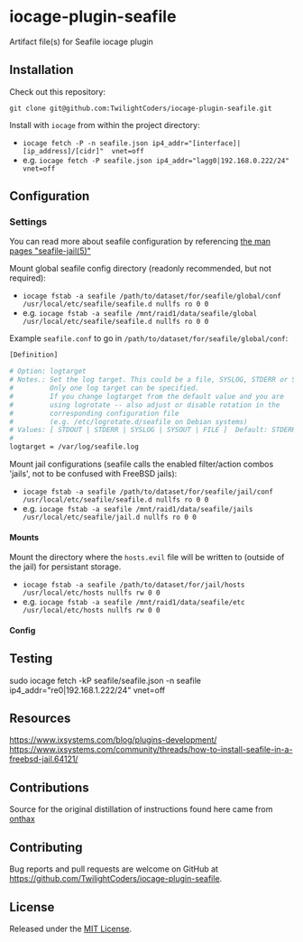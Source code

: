 # iocage-plugin-seafile
Artifact file(s) for Seafile iocage plugin

## Installation

Check out this repository:

`git clone git@github.com:TwilightCoders/iocage-plugin-seafile.git`

Install with `iocage` from within the project directory:
- `iocage fetch -P -n seafile.json ip4_addr="[interface]|[ip_address]/[cidr]"  vnet=off`
- e.g. `iocage fetch -P seafile.json ip4_addr="lagg0|192.168.0.222/24" vnet=off`

## Configuration

### Settings
You can read more about seafile configuration by referencing [the man pages "seafile-jail(5)"](https://www.freebsd.org/cgi/man.cgi?query=seafile-jail.conf&manpath=FreeBSD+12.0-RELEASE+and+Ports)

Mount global seafile config directory (readonly recommended, but not required):
- `iocage fstab -a seafile /path/to/dataset/for/seafile/global/conf /usr/local/etc/seafile/seafile.d nullfs ro 0 0`
- e.g. `iocage fstab -a seafile /mnt/raid1/data/seafile/global /usr/local/etc/seafile/seafile.d nullfs ro 0 0`

Example `seafile.conf` to go in `/path/to/dataset/for/seafile/global/conf`:
```sh
[Definition]

# Option: logtarget
# Notes.: Set the log target. This could be a file, SYSLOG, STDERR or STDOUT.
#         Only one log target can be specified.
#         If you change logtarget from the default value and you are
#         using logrotate -- also adjust or disable rotation in the
#         corresponding configuration file
#         (e.g. /etc/logrotate.d/seafile on Debian systems)
# Values: [ STDOUT | STDERR | SYSLOG | SYSOUT | FILE ]  Default: STDERR
#
logtarget = /var/log/seafile.log
```

Mount jail configurations (seafile calls the enabled filter/action combos 'jails', not to be confused with FreeBSD jails):
- `iocage fstab -a seafile /path/to/dataset/for/seafile/jail/conf /usr/local/etc/seafile/seafile.d nullfs ro 0 0`
- e.g. `iocage fstab -a seafile /mnt/raid1/data/seafile/jails /usr/local/etc/seafile/jail.d nullfs ro 0 0`

#### Mounts
Mount the directory where the `hosts.evil` file will be written to (outside of the jail) for persistant storage.
- `iocage fstab -a seafile /path/to/dataset/for/jail/hosts /usr/local/etc/hosts nullfs rw 0 0`
- e.g. `iocage fstab -a seafile /mnt/raid1/data/seafile/etc /usr/local/etc/hosts nullfs rw 0 0`

#### Config


## Testing
sudo iocage fetch -kP seafile/seafile.json -n seafile ip4_addr="re0|192.168.1.222/24" vnet=off

## Resources
https://www.ixsystems.com/blog/plugins-development/
https://www.ixsystems.com/community/threads/how-to-install-seafile-in-a-freebsd-jail.64121/

## Contributions
Source for the original distillation of instructions found here came from [onthax](https://www.ixsystems.com/community/threads/freenas-seafile-for-ssh-block-using-hosts-allow.61231)

## Contributing
Bug reports and pull requests are welcome on GitHub at https://github.com/TwilightCoders/iocage-plugin-seafile.

## License
Released under the [MIT License](http://opensource.org/licenses/MIT).

